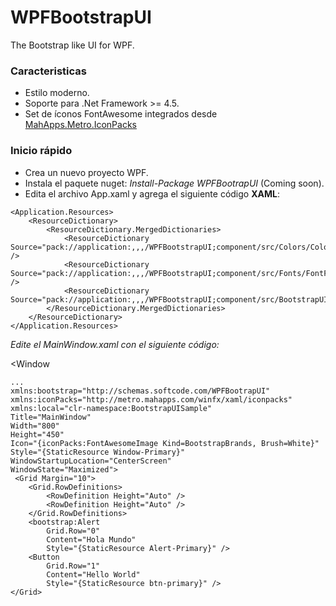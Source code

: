 # WPFBootstrapUI

The Bootstrap like UI for WPF.

### **Caracteristicas**

* Estilo moderno.
* Soporte para .Net Framework >= 4.5.
* Set de íconos FontAwesome integrados desde [MahApps.Metro.IconPacks](https://github.com/MahApps/MahApps.Metro.IconPacks)

### **Inicio rápido**

* Crea un nuevo proyecto WPF.
* Instala el paquete nuget: _Install-Package WPFBootrapUI_   (Coming soon).
* Edita el archivo App.xaml y agrega el siguiente código **XAML**:

<Application x:Class="BootstrapUISample.App"
    xmlns="http://schemas.microsoft.com/winfx/2006/xaml/presentation"
    xmlns:x="http://schemas.microsoft.com/winfx/2006/xaml"
    StartupUri="MainWindow.xaml">

    <Application.Resources>
        <ResourceDictionary>
            <ResourceDictionary.MergedDictionaries>
                <ResourceDictionary Source="pack://application:,,,/WPFBootstrapUI;component/src/Colors/ColorsDictionary.xaml" />
                <ResourceDictionary Source="pack://application:,,,/WPFBootstrapUI;component/src/Fonts/FontFamilyDictionary.xaml" />
                <ResourceDictionary Source="pack://application:,,,/WPFBootstrapUI;component/src/BootstrapUIBaseRoot.xaml"/>
            </ResourceDictionary.MergedDictionaries>
        </ResourceDictionary>
    </Application.Resources>
 </Application>

_Edite el MainWindow.xaml con el siguiente código:_

   
<Window
    
    ...
    xmlns:bootstrap="http://schemas.softcode.com/WPFBootrapUI"
    xmlns:iconPacks="http://metro.mahapps.com/winfx/xaml/iconpacks"
    xmlns:local="clr-namespace:BootstrapUISample"
    Title="MainWindow"
    Width="800"
    Height="450"
    Icon="{iconPacks:FontAwesomeImage Kind=BootstrapBrands, Brush=White}"
    Style="{StaticResource Window-Primary}"
    WindowStartupLocation="CenterScreen"
    WindowState="Maximized">
     <Grid Margin="10">
        <Grid.RowDefinitions>
            <RowDefinition Height="Auto" />
            <RowDefinition Height="Auto" />
        </Grid.RowDefinitions>
        <bootstrap:Alert
            Grid.Row="0"
            Content="Hola Mundo"
            Style="{StaticResource Alert-Primary}" />
        <Button
            Grid.Row="1"
            Content="Hello World"
            Style="{StaticResource btn-primary}" />
    </Grid>
 </Window>

